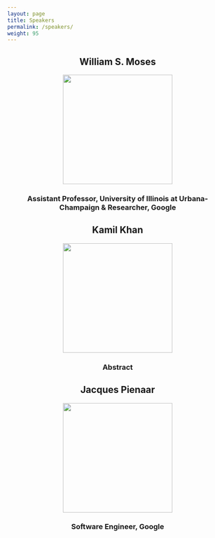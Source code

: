 ```yaml
---
layout: page
title: Speakers
permalink: /speakers/
weight: 95
---
```


<h2 align='center'>William S. Moses</h2>

<p align="center">
	<a rel="nofollow">	
		<img src="{{site.baseurl}}/assets/img/BillyMoses.jpeg" width="250" />
	</a>
</p>

<h3 align='center'>Assistant Professor, University of Illinois at Urbana-Champaign & Researcher, Google</h3>

<h2 align='center'>Kamil Khan</h2>

<p align="center">
	<a rel="nofollow">	
		<img src="{{site.baseurl}}/assets/img/HueckelheimJan.jpeg" width="250" />
	</a>
</p>

<h3 align='center'>Abstract</h3>

<h2 align='center'>Jacques Pienaar</h2>

<p align="center">
	<a rel="nofollow">	
		<img src="{{site.baseurl}}/assets/img/PienaarJacques.jpeg" width="250" />
	</a>
</p>

<h3 align='center'>Software Engineer, Google</h3>
